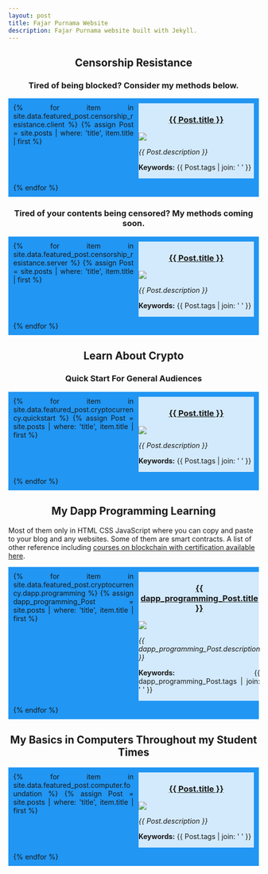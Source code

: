 ```yaml
---
layout: post
title: Fajar Purnama Website
description: Fajar Purnama website built with Jekyll.
---
```

<h2>Censorship Resistance</h2>

<h3>Tired of being blocked? Consider my methods below.</h3>

<div class="grid-post-all">
{% for item in site.data.featured_post.censorship_resistance.client %}
  {% assign Post = site.posts | where: 'title', item.title | first %}
    <div>
      <h3><a href="{{ Post.url }}">{{ Post.title }}</a></h3>
        <img src="{{ Post.featuredimage }}" onerror="this.onerror=null;this.src='https://images.hive.blog/DQmZUkMewxN4U6i7gJQuyTUkGDVy2BY45mraGnBUQuxorv6/evm-rpc-list.png';" />
        <p><i>{{ Post.description }}</i></p>
        <p><b>Keywords:</b> {{ Post.tags | join: ' ' }}</p>
    </div>
{% endfor %}
</div>

<h3>Tired of your contents being censored? My methods coming soon.</h3>

<div class="grid-post-all">
{% for item in site.data.featured_post.censorship_resistance.server %}
  {% assign Post = site.posts | where: 'title', item.title | first %}
    <div>
      <h3><a href="{{ Post.url }}">{{ Post.title }}</a></h3>
        <img src="{{ Post.featuredimage }}" onerror="this.onerror=null;this.src='https://images.hive.blog/DQmZUkMewxN4U6i7gJQuyTUkGDVy2BY45mraGnBUQuxorv6/evm-rpc-list.png';" />
        <p><i>{{ Post.description }}</i></p>
        <p><b>Keywords:</b> {{ Post.tags | join: ' ' }}</p>
    </div>
{% endfor %}
</div>

<h2>Learn About Crypto</h2>

<h3>Quick Start For General Audiences</h3>

<div class="grid-post-all">
{% for item in site.data.featured_post.cryptocurrency.quickstart %}
  {% assign Post = site.posts | where: 'title', item.title | first %}
    <div>
      <h3><a href="{{ Post.url }}">{{ Post.title }}</a></h3>
        <img src="{{ Post.featuredimage }}" onerror="this.onerror=null;this.src='https://images.hive.blog/DQmZUkMewxN4U6i7gJQuyTUkGDVy2BY45mraGnBUQuxorv6/evm-rpc-list.png';" />
        <p><i>{{ Post.description }}</i></p>
        <p><b>Keywords:</b> {{ Post.tags | join: ' ' }}</p>
    </div>
{% endfor %}
</div>

<h2>My Dapp Programming Learning</h2>

<p>Most of them only in HTML CSS JavaScript where you can copy and paste to your blog and any websites. Some of them are smart contracts. A list of other reference including <a href="{{ site.url }}/matakuliah/teknologi-pemrograman-blockchain/materi9">courses on blockchain with certification available here</a>.</p>

<div class="grid-post-all">
{% for item in site.data.featured_post.cryptocurrency.dapp.programming %}
  {% assign dapp_programming_Post = site.posts | where: 'title', item.title | first %}
    <div>
      <h3><a href="{{ dapp_programming_Post.url }}">{{ dapp_programming_Post.title }}</a></h3>
        <img src="{{ dapp_programming_Post.featuredimage }}" onerror="this.onerror=null;this.src='https://images.hive.blog/DQmZUkMewxN4U6i7gJQuyTUkGDVy2BY45mraGnBUQuxorv6/evm-rpc-list.png';" />
        <p><i>{{ dapp_programming_Post.description }}</i></p>
        <p><b>Keywords:</b> {{ dapp_programming_Post.tags | join: ' ' }}</p>
    </div>
{% endfor %}
</div>

<h2>My Basics in Computers Throughout my Student Times</h2>

<div class="grid-post-all">
{% for item in site.data.featured_post.computer.foundation %}
  {% assign Post = site.posts | where: 'title', item.title | first %}
    <div>
      <h3><a href="{{ Post.url }}">{{ Post.title }}</a></h3>
        <img src="{{ Post.featuredimage }}" onerror="this.onerror=null;this.src='https://images.hive.blog/DQmZUkMewxN4U6i7gJQuyTUkGDVy2BY45mraGnBUQuxorv6/evm-rpc-list.png';" />
        <p><i>{{ Post.description }}</i></p>
        <p><b>Keywords:</b> {{ Post.tags | join: ' ' }}</p>
    </div>
{% endfor %}
</div>

<style>
.grid-post-all {
  display: grid;
  grid-template-columns: 50% auto;
  gap: 10px;
  background-color: #2196F3;
  padding: 10px;
  text-align: justify;
  word-wrap: break-word;
}

.grid-post-all > div {
  background-color: rgba(255, 255, 255, 0.8);
}

.grid-post-all > div > img {
  max-width: 100%;
  max-height: 50vh;
  text-align: center;
  display: block;
  margin-left: auto;
  margin-right: auto;
}

.grid-post-all > div > h1,h2,h3 {
  text-align: center;
}
</style>

<!--
# Freedom Technology
<style>
#tagscloud{
	width:100%;
	height:50vh;
	position:relative;
	font-size:12px;
	color:#333;
	margin:20px auto 0;
	text-align:center;
}
#tagscloud a{
	position:absolute;
	top:0px;
	left:0px;
	color:#333;
	font-family:Arial;
	text-decoration:none;
	margin:0 10px 15px 0;
	line-height:18px;
	text-align:center;
	font-size:12px;
	padding:1px 5px;
	display:inline-block;
	border-radius:3px;
}
#tagscloud a:hover{
	color:#fff;
	background:#0099ff;
}

</style>

<div id="tagscloud">
</div>

<script>
// Json Words
const freedomtechnologywords = new XMLHttpRequest();
freedomtechnologywords.onload = function() {
  const words = JSON.parse(this.responseText);
  for (let word in words["freedom technology"]) {
  	document.getElementById("tagscloud").innerHTML += `<a href="#" style="left: `+getRndInteger(0, 500)+`px; top: `+getRndInteger(0, 500)+`px; z-index: `+getRndInteger(0, 200)+`; opacity: `+getRndInteger(1000, 10000)/10000+`; color: rgb(255, 255, 255); background-color: rgb(`+getRndInteger(0, 255)+`,`+getRndInteger(0, 255)+`,`+getRndInteger(0, 255)+`); padding: 5px; display: none; font-size:calc(11pt + 1vw);">`+words["freedom technology"][word]+`</a>`;
  }
  
  // Cloud Tags Animation
  var i=0;
	var oTag=null;
	oDiv=document.getElementById('tagscloud');
	aA=oDiv.getElementsByTagName('a');
	for(i=0;i<aA.length;i++)
	{
		oTag={};		
		aA[i].onmouseover = (function (obj) {
			return function () {
				obj.on = true;
				this.style.zIndex = 9999;
				this.style.color = '#fff';
				this.style.padding = '5px 5px';
				this.style.filter = "alpha(opacity=100)";
				this.style.opacity = 1;
			}
		})(oTag)
		aA[i].onmouseout = (function (obj) {
			return function () {
				obj.on = false;
				this.style.zIndex = obj.zIndex;
				this.style.color = '#fff';
				this.style.padding = '5px';
				this.style.filter = "alpha(opacity=" + 100 * obj.alpha + ")";
				this.style.opacity = obj.alpha;
				this.style.zIndex = obj.zIndex;
			}
		})(oTag)
		oTag.offsetWidth = aA[i].offsetWidth;
		oTag.offsetHeight = aA[i].offsetHeight;
		mcList.push(oTag);
	}
	sineCosine( 0,0,0 );
	positionAll();
	(function () {
            update();
            setTimeout(arguments.callee, 40);
        })();
}
freedomtechnologywords.open("GET", "{{ '/assets/json/words.json' | relative_url }}");
freedomtechnologywords.send();

// Tag Cloud Other Variables and Functions
var radius = 200;
var d = 200;
var dtr = Math.PI / 180;
var mcList = [];
var lasta = 1;
var lastb = 1;
var distr = true;
var tspeed = 11;
var size = 200;
var mouseX = 0;
var mouseY = 10;
var howElliptical = 1;
var aA = null;
var oDiv = null;

function update()
{
	var a, b, c = 0;
        a = (Math.min(Math.max(-mouseY, -size), size) / radius) * tspeed;
        b = (-Math.min(Math.max(-mouseX, -size), size) / radius) * tspeed;
        lasta = a;
        lastb = b;
        if (Math.abs(a) <= 0.01 && Math.abs(b) <= 0.01) {
            return;
        }
        sineCosine(a, b, c);
        for (var i = 0; i < mcList.length; i++) {
            if (mcList[i].on) {
                continue;
            }
            var rx1 = mcList[i].cx;
            var ry1 = mcList[i].cy * ca + mcList[i].cz * (-sa);
            var rz1 = mcList[i].cy * sa + mcList[i].cz * ca;

            var rx2 = rx1 * cb + rz1 * sb;
            var ry2 = ry1;
            var rz2 = rx1 * (-sb) + rz1 * cb;

            var rx3 = rx2 * cc + ry2 * (-sc);
            var ry3 = rx2 * sc + ry2 * cc;
            var rz3 = rz2;

            mcList[i].cx = rx3;
            mcList[i].cy = ry3;
            mcList[i].cz = rz3;

            per = d / (d + rz3);

            mcList[i].x = (howElliptical * rx3 * per) - (howElliptical * 2);
            mcList[i].y = ry3 * per;
            mcList[i].scale = per;
            var alpha = per;
            alpha = (alpha - 0.6) * (10 / 6);
            mcList[i].alpha = alpha * alpha * alpha - 0.2;
            mcList[i].zIndex = Math.ceil(100 - Math.floor(mcList[i].cz));
        }
        doPosition();
}
function positionAll()
{
	var phi = 0;
    var theta = 0;
    var max = mcList.length;
    for (var i = 0; i < max; i++) {
        if (distr) {
            phi = Math.acos(-1 + (2 * (i + 1) - 1) / max);
            theta = Math.sqrt(max * Math.PI) * phi;
        } else {
            phi = Math.random() * (Math.PI);
            theta = Math.random() * (2 * Math.PI);
        }

        mcList[i].cx = radius * Math.cos(theta) * Math.sin(phi);
        mcList[i].cy = radius * Math.sin(theta) * Math.sin(phi);
        mcList[i].cz = radius * Math.cos(phi);

        aA[i].style.left = mcList[i].cx + oDiv.offsetWidth / 2 - mcList[i].offsetWidth / 2 + 'px';
        aA[i].style.top = mcList[i].cy + oDiv.offsetHeight / 2 - mcList[i].offsetHeight / 2 + 'px';
    }
}
function doPosition()
{
	var l = oDiv.offsetWidth / 2;
        var t = oDiv.offsetHeight / 2;
        for (var i = 0; i < mcList.length; i++) {
            if (mcList[i].on) {
                continue;
            }
            var aAs = aA[i].style;
            if (mcList[i].alpha > 0.1) {
                if (aAs.display != '')
                    aAs.display = '';
            } else {
                if (aAs.display != 'none')
                    aAs.display = 'none';
                continue;
            }
            aAs.left = mcList[i].cx + l - mcList[i].offsetWidth / 2 + 'px';
            aAs.top = mcList[i].cy + t - mcList[i].offsetHeight / 2 + 'px';

            aAs.filter = "alpha(opacity=" + 100 * mcList[i].alpha + ")";
            aAs.zIndex = mcList[i].zIndex;
            aAs.opacity = mcList[i].alpha;
        }
}
function sineCosine( a, b, c)
{
	sa = Math.sin(a * dtr);
    ca = Math.cos(a * dtr);
    sb = Math.sin(b * dtr);
    cb = Math.cos(b * dtr);
	sc = Math.sin(c * dtr);
	cc = Math.cos(c * dtr);
}
function getRndInteger(min, max) {
  return Math.floor(Math.random() * (max - min + 1) ) + min;
}
</script>
-->